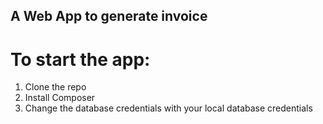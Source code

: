 ## A Web App to generate invoice
# To start the app:
1. Clone the repo
2. Install Composer
3. Change the database credentials with your local database credentials
